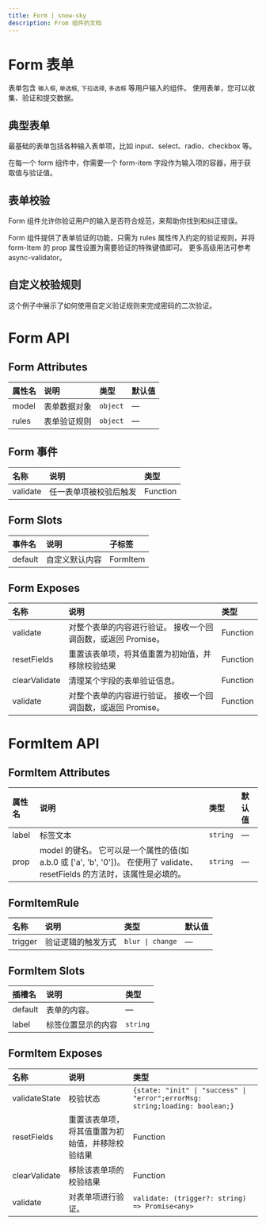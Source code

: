 ```yaml
---
title: Form | snow-sky
description: From 组件的文档
---
```


# Form 表单

表单包含 `输入框`, `单选框`, `下拉选择`, `多选框` 等用户输入的组件。 使用表单，您可以收集、验证和提交数据。

## 典型表单

最基础的表单包括各种输入表单项，比如 input、select、radio、checkbox 等。

在每一个 form 组件中，你需要一个 form-item 字段作为输入项的容器，用于获取值与验证值。

<preview path="../demo/Form/Basic.vue" title="典型表单" description="Form 典型表单"></preview>

## 表单校验

Form 组件允许你验证用户的输入是否符合规范，来帮助你找到和纠正错误。

Form 组件提供了表单验证的功能，只需为 rules 属性传入约定的验证规则，并将 form-Item 的 prop 属性设置为需要验证的特殊键值即可。 更多高级用法可参考 async-validator。

<preview path="../demo/Form/Validate.vue" title="表单校验" description="Form 表单校验"></preview>

## 自定义校验规则

这个例子中展示了如何使用自定义验证规则来完成密码的二次验证。

<preview path="../demo/Form/CustomValidate.vue" title="自定义校验规则" description="Form 自定义校验规则"></preview>

##

# Form API

## Form Attributes

|属性名|说明|类型|默认值|
|:----|:----|:----|:----|
|model|表单数据对象|`object`|—|
|rules|表单验证规则|`object`|—|

## Form 事件

|名称|说明|类型|
|:----|:----|:----|
|validate|任一表单项被校验后触发|Function|

## Form Slots

|事件名|说明|子标签|
|:----|:----|:----|
|default|自定义默认内容|FormItem|

## Form Exposes

|名称|说明|类型|
|:----|:----|:----|
|validate|对整个表单的内容进行验证。 接收一个回调函数，或返回 Promise。|Function|
|resetFields|重置该表单项，将其值重置为初始值，并移除校验结果|Function|
|clearValidate|清理某个字段的表单验证信息。|Function|
|validate|对整个表单的内容进行验证。 接收一个回调函数，或返回 Promise。|Function|

##

# FormItem  API

## FormItem  Attributes

|属性名|说明|类型|默认值|
|:----|:----|:----|:----|
|label|标签文本|`string`|—|
|prop|model 的键名。 它可以是一个属性的值(如 a.b.0 或 ['a', 'b', '0'])。 在使用了 validate、resetFields 的方法时，该属性是必填的。|`string`|—|

## FormItemRule

|名称|说明|类型|默认值|
|:----|:----|:----|:----|
|trigger|验证逻辑的触发方式|`blur \| change`|—|

## FormItem Slots

|插槽名|说明|类型|
|:----|:----|:----|
|default|表单的内容。|—|
|label|标签位置显示的内容|`string`|

## FormItem Exposes

|名称|说明|类型|
|:----|:----|:----|
|validateState|校验状态|`{state: "init" \| "success" \| "error";errorMsg: string;loading: boolean;}`|
|resetFields|重置该表单项，将其值重置为初始值，并移除校验结果|Function|
|clearValidate|移除该表单项的校验结果|Function|
|validate|对表单项进行验证。|`validate: (trigger?: string) => Promise<any>`|  